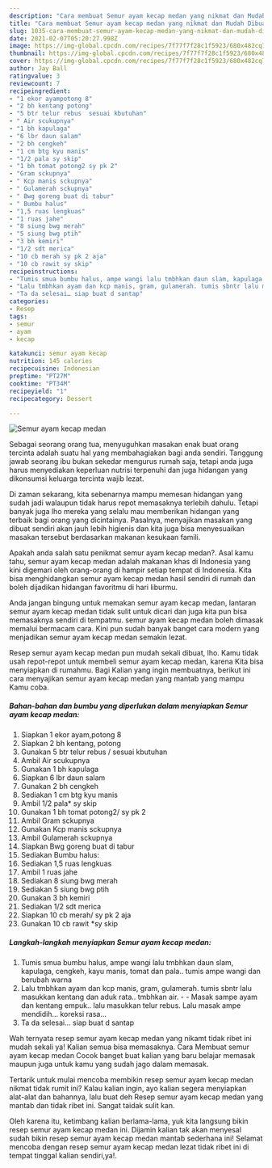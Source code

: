 ```yaml
---
description: "Cara membuat Semur ayam kecap medan yang nikmat dan Mudah Dibuat"
title: "Cara membuat Semur ayam kecap medan yang nikmat dan Mudah Dibuat"
slug: 1035-cara-membuat-semur-ayam-kecap-medan-yang-nikmat-dan-mudah-dibuat
date: 2021-02-07T05:20:27.998Z
image: https://img-global.cpcdn.com/recipes/7f77f7f28c1f5923/680x482cq70/semur-ayam-kecap-medan-foto-resep-utama.jpg
thumbnail: https://img-global.cpcdn.com/recipes/7f77f7f28c1f5923/680x482cq70/semur-ayam-kecap-medan-foto-resep-utama.jpg
cover: https://img-global.cpcdn.com/recipes/7f77f7f28c1f5923/680x482cq70/semur-ayam-kecap-medan-foto-resep-utama.jpg
author: Jay Ball
ratingvalue: 3
reviewcount: 7
recipeingredient:
- "1 ekor ayampotong 8"
- "2 bh kentang potong"
- "5 btr telur rebus  sesuai kbutuhan"
- " Air scukupnya"
- "1 bh kapulaga"
- "6 lbr daun salam"
- "2 bh cengkeh"
- "1 cm btg kyu manis"
- "1/2 pala sy skip"
- "1 bh tomat potong2 sy pk 2"
- "Gram sckupnya"
- " Kcp manis sckupnya"
- " Gulamerah sckupnya"
- " Bwg goreng buat di tabur"
- " Bumbu halus"
- "1,5 ruas lengkuas"
- "1 ruas jahe"
- "8 siung bwg merah"
- "5 siung bwg ptih"
- "3 bh kemiri"
- "1/2 sdt merica"
- "10 cb merah sy pk 2 aja"
- "10 cb rawit sy skip"
recipeinstructions:
- "Tumis smua bumbu halus, ampe wangi lalu tmbhkan daun slam, kapulaga, cengkeh, kayu manis, tomat dan pala.. tumis ampe wangi dan berubah warna"
- "Lalu tmbhkan ayam dan kcp manis, gram, gulamerah. tumis sbntr lalu masukkan kentang dan aduk rata.. tmbhkan air.   Masak sampe ayam dan kentang empuk.. lalu masukkan telur rebus. Lalu masak ampe mendidih… koreksi rasa…"
- "Ta da selesai… siap buat d santap"
categories:
- Resep
tags:
- semur
- ayam
- kecap

katakunci: semur ayam kecap 
nutrition: 145 calories
recipecuisine: Indonesian
preptime: "PT27M"
cooktime: "PT34M"
recipeyield: "1"
recipecategory: Dessert

---
```



![Semur ayam kecap medan](https://img-global.cpcdn.com/recipes/7f77f7f28c1f5923/680x482cq70/semur-ayam-kecap-medan-foto-resep-utama.jpg)

Sebagai seorang orang tua, menyuguhkan masakan enak buat orang tercinta adalah suatu hal yang membahagiakan bagi anda sendiri. Tanggung jawab seorang ibu bukan sekedar mengurus rumah saja, tetapi anda juga harus menyediakan keperluan nutrisi terpenuhi dan juga hidangan yang dikonsumsi keluarga tercinta wajib lezat.

Di zaman  sekarang, kita sebenarnya mampu memesan hidangan yang sudah jadi walaupun tidak harus repot memasaknya terlebih dahulu. Tetapi banyak juga lho mereka yang selalu mau memberikan hidangan yang terbaik bagi orang yang dicintainya. Pasalnya, menyajikan masakan yang dibuat sendiri akan jauh lebih higienis dan kita juga bisa menyesuaikan masakan tersebut berdasarkan makanan kesukaan famili. 



Apakah anda salah satu penikmat semur ayam kecap medan?. Asal kamu tahu, semur ayam kecap medan adalah makanan khas di Indonesia yang kini digemari oleh orang-orang di hampir setiap tempat di Indonesia. Kita bisa menghidangkan semur ayam kecap medan hasil sendiri di rumah dan boleh dijadikan hidangan favoritmu di hari liburmu.

Anda jangan bingung untuk memakan semur ayam kecap medan, lantaran semur ayam kecap medan tidak sulit untuk dicari dan juga kita pun bisa memasaknya sendiri di tempatmu. semur ayam kecap medan boleh dimasak memalui bermacam cara. Kini pun sudah banyak banget cara modern yang menjadikan semur ayam kecap medan semakin lezat.

Resep semur ayam kecap medan pun mudah sekali dibuat, lho. Kamu tidak usah repot-repot untuk membeli semur ayam kecap medan, karena Kita bisa menyiapkan di rumahmu. Bagi Kalian yang ingin membuatnya, berikut ini cara menyajikan semur ayam kecap medan yang mantab yang mampu Kamu coba.

<!--inarticleads1-->

##### Bahan-bahan dan bumbu yang diperlukan dalam menyiapkan Semur ayam kecap medan:

1. Siapkan 1 ekor ayam,potong 8
1. Siapkan 2 bh kentang, potong
1. Gunakan 5 btr telur rebus / sesuai kbutuhan
1. Ambil  Air scukupnya
1. Gunakan 1 bh kapulaga
1. Siapkan 6 lbr daun salam
1. Gunakan 2 bh cengkeh
1. Sediakan 1 cm btg kyu manis
1. Ambil 1/2 pala* sy skip
1. Gunakan 1 bh tomat potong2/ sy pk 2
1. Ambil Gram sckupnya
1. Gunakan  Kcp manis sckupnya
1. Ambil  Gulamerah sckupnya
1. Siapkan  Bwg goreng buat di tabur
1. Sediakan  Bumbu halus:
1. Sediakan 1,5 ruas lengkuas
1. Ambil 1 ruas jahe
1. Sediakan 8 siung bwg merah
1. Sediakan 5 siung bwg ptih
1. Gunakan 3 bh kemiri
1. Sediakan 1/2 sdt merica
1. Siapkan 10 cb merah/ sy pk 2 aja
1. Gunakan 10 cb rawit *sy skip




<!--inarticleads2-->

##### Langkah-langkah menyiapkan Semur ayam kecap medan:

1. Tumis smua bumbu halus, ampe wangi lalu tmbhkan daun slam, kapulaga, cengkeh, kayu manis, tomat dan pala.. tumis ampe wangi dan berubah warna
1. Lalu tmbhkan ayam dan kcp manis, gram, gulamerah. tumis sbntr lalu masukkan kentang dan aduk rata.. tmbhkan air.  -  - Masak sampe ayam dan kentang empuk.. lalu masukkan telur rebus. Lalu masak ampe mendidih… koreksi rasa…
1. Ta da selesai… siap buat d santap




Wah ternyata resep semur ayam kecap medan yang nikamt tidak ribet ini mudah sekali ya! Kalian semua bisa memasaknya. Cara Membuat semur ayam kecap medan Cocok banget buat kalian yang baru belajar memasak maupun juga untuk kamu yang sudah jago dalam memasak.

Tertarik untuk mulai mencoba membikin resep semur ayam kecap medan nikmat tidak rumit ini? Kalau kalian ingin, ayo kalian segera menyiapkan alat-alat dan bahannya, lalu buat deh Resep semur ayam kecap medan yang mantab dan tidak ribet ini. Sangat taidak sulit kan. 

Oleh karena itu, ketimbang kalian berlama-lama, yuk kita langsung bikin resep semur ayam kecap medan ini. Dijamin kalian tak akan menyesal sudah bikin resep semur ayam kecap medan mantab sederhana ini! Selamat mencoba dengan resep semur ayam kecap medan lezat tidak ribet ini di tempat tinggal kalian sendiri,ya!.

